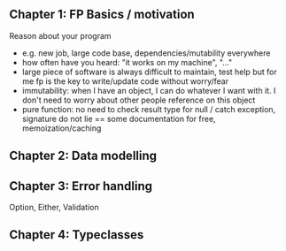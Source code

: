 ## Chapter 1: FP Basics / motivation
Reason about your program

* e.g. new job, large code base, dependencies/mutability everywhere
* how often have you heard: "it works on my machine", "..."
* large piece of software is always difficult to maintain, test help but for me fp is the key to write/update code without worry/fear
* immutability: when I have an object, I can do whatever I want with it. I don't need to worry about other people reference on this object
* pure function: no need to check result type for null / catch exception, signature do not lie == some documentation for free, memoization/caching

## Chapter 2: Data modelling

## Chapter 3: Error handling
Option, Either, Validation

## Chapter 4: Typeclasses
